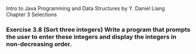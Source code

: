 Intro to Java Programming and Data Structures by Y. Daniel Liang <br/>
Chapter 3 Selections

### Exercise 3.8 (Sort three integers) Write a program that prompts the user to enter these integers and display the integers in non-decreasing order.
